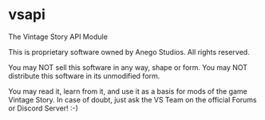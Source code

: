 # vsapi
The Vintage Story API Module

This is proprietary software owned by Anego Studios. All rights reserved.

You may NOT sell this software in any way, shape or form.
You may NOT distribute this software in its unmodified form.

You may read it, learn from it, and use it as a basis for mods of the game Vintage Story. In case of doubt, just ask the VS Team on the official Forums or Discord Server! :-)